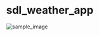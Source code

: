 # sdl_weather_app
![sample_image](https://github.com/user-attachments/assets/b4bac58d-e79d-47ca-b73c-87d632096a11)
